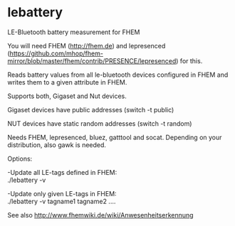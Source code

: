 # lebattery
LE-Bluetooth battery measurement for FHEM


You will need FHEM (http://fhem.de) and lepresenced (https://github.com/mhop/fhem-mirror/blob/master/fhem/contrib/PRESENCE/lepresenced) for this.

Reads battery values from all le-bluetooth devices configured in FHEM and writes them to a given attribute in FHEM.

Supports both, Gigaset and Nut devices.

Gigaset devices have public addresses (switch -t public)

NUT devices have static random addresses (switch -t random)

Needs FHEM, lepresenced, bluez, gatttool and socat. Depending on your distribution, also gawk is needed.

Options:

-Update all LE-tags defined in FHEM:<br>
./lebattery -v

-Update only given LE-tags in FHEM:<br>
./lebattery -v tagname1 tagname2 ....

See also http://www.fhemwiki.de/wiki/Anwesenheitserkennung
